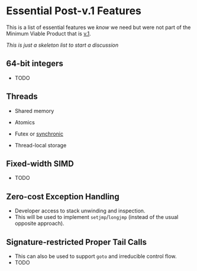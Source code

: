 # Essential Post-v.1 Features

This is a list of essential features we *know* we need but were not part of the
Minimum Viable Product that is [v.1](V1.md).


*This is just a skeleton list to start a discussion*

## 64-bit integers
* TODO

## Threads
* Shared memory
* Atomics
* Futex or [synchronic][]
* Thread-local storage

  [synchronic]: http://www.open-std.org/jtc1/sc22/wg21/docs/papers/2014/n4195.pdf

## Fixed-width SIMD
* TODO

## Zero-cost Exception Handling
* Developer access to stack unwinding and inspection.
* This will be used to implement `setjmp`/`longjmp` (instead of the usual
  opposite approach).

## Signature-restricted Proper Tail Calls
* This can also be used to support `goto` and irreducible control flow.
* TODO
